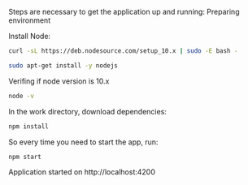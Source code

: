 Steps are necessary to get the application up and running:
Preparing environment

Install Node:

```bash
curl -sL https://deb.nodesource.com/setup_10.x | sudo -E bash -
```
```bash
sudo apt-get install -y nodejs
```

Verifing if node version is 10.x

```bash
node -v
```

In the work directory, download dependencies:


```bash
npm install
```

So every time you need to start the app, run:


```bash
npm start
```

Application started on http://localhost:4200
